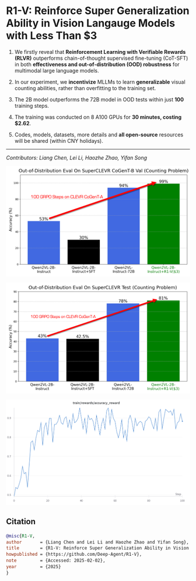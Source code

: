 # R1-V: Reinforce Super Generalization Ability in Vision Langauge Models with Less Than $3


1. We firstly reveal that **Reinforcement Learning with Verifiable Rewards (RLVR)** outperforms chain-of-thought supervised fine-tuning (CoT-SFT) in both **effectiveness and out-of-distribution (OOD) robustness** for multimodal large language models.

2. In our experiment, we **incentivize** MLLMs to learn **generalizable** visual counting abilities, rather than overfitting to the training set.

3. The 2B model outperforms the 72B model in OOD tests within just **100** training steps.

4. The training was conducted on 8 A100 GPUs for **30 minutes, costing $2.62**.

5. Codes, models, datasets, more details and **all open-source** resources will be shared (within CNY holidays).


---

*Contributors: Liang Chen, Lei Li, Haozhe Zhao, Yifan Song*

![image](./images/ood.png)

![image](./images/super_ood.png)

![image](./images/training.png)



## Citation

```bib
@misc{R1-V,
author       = {Liang Chen and Lei Li and Haozhe Zhao and Yifan Song},
title        = {R1-V: Reinforce Super Generalization Ability in Vision Langauge Models with Less Than $3},
howpublished = {https://github.com/Deep-Agent/R1-V},
note         = {Accessed: 2025-02-02},
year         = {2025}
}

```


